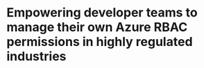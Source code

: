 # Empowering developer teams to manage their own Azure RBAC permissions in highly regulated industries
